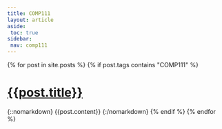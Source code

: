 ```yaml
---
title: COMP111
layout: article
aside:
 toc: true
sidebar:
 nav: comp111
---
```

{% for post in site.posts %}
{% if post.tags contains "COMP111" %}
# [{{post.title}}]({{site.baseurl}}{{post.url}})
{::nomarkdown}
{{post.content}}
{:/nomarkdown}
{% endif %}
{% endfor %}
